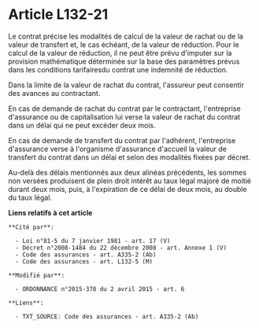 # Article L132-21

Le contrat précise les modalités de calcul de la valeur de rachat ou de la valeur de transfert et, le cas échéant, de la
valeur de réduction. Pour le calcul de la valeur de réduction, il ne peut être prévu d'imputer sur la provision mathématique
déterminée sur la base des paramètres prévus dans les conditions tarifairesdu contrat une indemnité de réduction.

Dans la limite de la valeur de rachat du contrat, l'assureur peut consentir des avances au contractant.

En cas de demande de rachat du contrat par le contractant, l'entreprise d'assurance ou de capitalisation lui verse la valeur
de rachat du contrat dans un délai qui ne peut excéder deux mois.

En cas de demande de transfert du contrat par l'adhérent, l'entreprise d'assurance verse à l'organisme d'assurance d'accueil
la valeur de transfert du contrat dans un délai et selon des modalités fixées par décret.

Au-delà des délais mentionnés aux deux alinéas précédents, les sommes non versées produisent de plein droit intérêt au taux
légal majoré de moitié durant deux mois, puis, à l'expiration de ce délai de deux mois, au double du taux légal.

**Liens relatifs à cet article**

	**Cité par**:

	  - Loi n°81-5 du 7 janvier 1981 - art. 17 (V)
	  - Décret n°2008-1484 du 22 décembre 2008 - art. Annexe 1 (V)
	  - Code des assurances - art. A335-2 (Ab)
	  - Code des assurances - art. L132-5 (M)

	**Modifié par**:

	  - ORDONNANCE n°2015-378 du 2 avril 2015 - art. 6

	**Liens**:

	  - TXT_SOURCE: Code des assurances - art. A335-2 (Ab)
